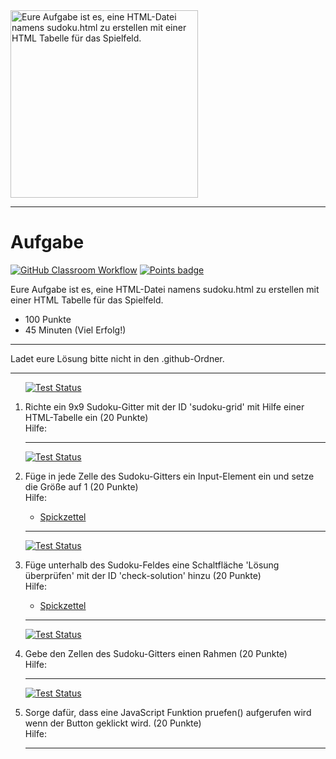 <img src="https://upload.wikimedia.org/wikipedia/commons/thumb/1/1a/Sudoku_parts.svg/640px-Sudoku_parts.svg.png" alt="Eure Aufgabe ist es, eine HTML-Datei namens sudoku.html zu erstellen mit einer HTML Tabelle für das Spielfeld." width="300"/>

---
# Aufgabe
[![GitHub Classroom Workflow](https://github.com/GittyBitch/template-sudoku/actions/workflows/classroom.yml/badge.svg)](https://github.com/GittyBitch/template-sudoku/actions/workflows/classroom.yml) [![Points badge](../../blob/badges/.github/badges/points.svg)](../../actions) 

Eure Aufgabe ist es, eine HTML-Datei namens sudoku.html zu erstellen mit einer HTML Tabelle für das Spielfeld.
* 100 Punkte
* 45 Minuten (Viel Erfolg!)

---
<p>Ladet eure Lösung bitte nicht in den .github-Ordner.  </p>

---
<ol>

[![Test Status](../../blob/badges/.github/badges/testStatus_1.svg)](../../actions)  
<li> Richte ein 9x9 Sudoku-Gitter mit der ID 'sudoku-grid' mit Hilfe einer HTML-Tabelle ein (20 Punkte)</li>
Hilfe: 

---

[![Test Status](../../blob/badges/.github/badges/testStatus_2.svg)](../../actions)  
<li> Füge in jede Zelle des Sudoku-Gitters ein Input-Element ein und setze die Größe auf 1 (20 Punkte)</li>
Hilfe: 
<ul><li><a href="https://www.w3schools.com/tags/tag_input.asp">Spickzettel</a></li></ul> 

---

[![Test Status](../../blob/badges/.github/badges/testStatus_3.svg)](../../actions)  
<li> Füge unterhalb des Sudoku-Feldes eine Schaltfläche 'Lösung überprüfen' mit der ID 'check-solution' hinzu (20 Punkte)</li>
Hilfe: 
<ul><li><a href="https://www.w3schools.com/tags/tag_button.asp">Spickzettel</a></li></ul> 

---

[![Test Status](../../blob/badges/.github/badges/testStatus_4.svg)](../../actions)  
<li> Gebe den Zellen des Sudoku-Gitters einen Rahmen (20 Punkte)</li>
Hilfe: 

---

[![Test Status](../../blob/badges/.github/badges/testStatus_5.svg)](../../actions)  
<li> Sorge dafür, dass eine JavaScript Funktion pruefen() aufgerufen wird wenn der Button geklickt wird. (20 Punkte)</li>
Hilfe: 

---
</ol>
